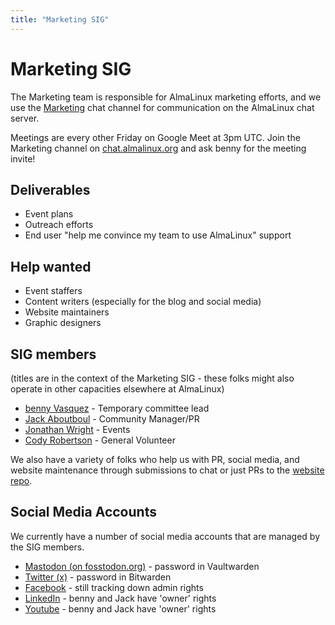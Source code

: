 ```yaml
---
title: "Marketing SIG"
---
```

# Marketing SIG

The Marketing team is responsible for AlmaLinux marketing efforts, and we use the [Marketing](https://chat.almalinux.org/almalinux/channels/marketing)
chat channel for communication on the AlmaLinux chat server.

Meetings are every other Friday on Google Meet at 3pm UTC. Join the Marketing channel on [chat.almalinux.org](chat.almalinux.org) and ask benny for the meeting invite!

## Deliverables

* Event plans
* Outreach efforts
* End user "help me convince my team to use AlmaLinux" support

## Help wanted

* Event staffers
* Content writers (especially for the blog and social media)
* Website maintainers
* Graphic designers

## SIG members

(titles are in the context of the Marketing SIG - these folks might also operate in other capacities elsewhere at AlmaLinux)

* [benny Vasquez](mailto:benny@almalinux.org) - Temporary committee lead
* [Jack Aboutboul](mailto:jack@almalinux.org) - Community Manager/PR
* [Jonathan Wright](mailto:jonathan@almalinux.org) - Events 
* [Cody Robertson](mailto:crobertson@almalinux.org) - General Volunteer 

We also have a variety of folks who help us with PR, social media, and website maintenance through submissions to chat or just PRs to the [website repo](https://github.com/AlmaLinux/almalinux.org).

## Social Media Accounts

We currently have a number of social media accounts that are managed by the SIG members.

* [Mastodon (on fosstodon.org)](https://fosstodon.org/@almalinux) - password in Vaultwarden
* [Twitter (x)](https://twitter.com/almalinux) - password in Bitwarden
* [Facebook](https://www.facebook.com/AlmaLinux/) - still tracking down admin rights
* [LinkedIn](https://www.linkedin.com/company/almalinuxos/) - benny and Jack have 'owner' rights
* [Youtube](https://www.youtube.com/@almalinux6891) - benny and Jack have 'owner' rights
